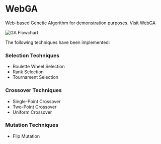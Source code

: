 # WebGA
Web-based Genetic Algorithm for demonstration purposes. [Visit WebGA](https://mmf.github.io/WebGA/)

![GA Flowchart](https://mmf.github.io/WebGA/img/flowchart.jpg "GA Flowchart")


The following techniques have been implemented:

### Selection Techniques
* Roulette Wheel Selection
* Rank Selection
* Tournament Selection

### Crossover Techniques
* Single-Point Crossover
* Two-Point Crossover
* Uniform Crossover

### Mutation Techniques
* Flip Mutation
